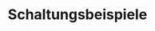 ---
title: "Schaltungsbeispiele"
description: "Hier findest Du Beispiele zum Nachbauen."
weight: 3
img: "schaltungsbeispiele.jpg"
---